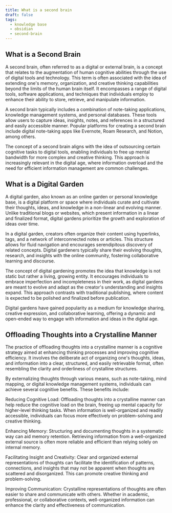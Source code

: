 ```yaml
---
title: What is a second brain
draft: false
tags:
  - knowledge base
  - obsidian
  - second-brain
---
```


## What is a Second Brain

A second brain, often referred to as a digital or external brain, is a concept that relates to the augmentation of human cognitive abilities through the use of digital tools and technology. This term is often associated with the idea of extending one's memory, organization, and creative thinking capabilities beyond the limits of the human brain itself. It encompasses a range of digital tools, software applications, and techniques that individuals employ to enhance their ability to store, retrieve, and manipulate information.

A second brain typically includes a combination of note-taking applications, knowledge management systems, and personal databases. These tools allow users to capture ideas, insights, notes, and references in a structured and easily accessible manner. Popular platforms for creating a second brain include digital note-taking apps like Evernote, Roam Research, and Notion, among others.

The concept of a second brain aligns with the idea of outsourcing certain cognitive tasks to digital tools, enabling individuals to free up mental bandwidth for more complex and creative thinking. This approach is increasingly relevant in the digital age, where information overload and the need for efficient information management are common challenges.

## What is a Digital Garden

A digital garden, also known as an online garden or personal knowledge base, is a digital platform or space where individuals curate and cultivate their thoughts, ideas, and knowledge in a non-linear and evolving manner. Unlike traditional blogs or websites, which present information in a linear and finalized format, digital gardens prioritize the growth and exploration of ideas over time.

In a digital garden, creators often organize their content using hyperlinks, tags, and a network of interconnected notes or articles. This structure allows for fluid navigation and encourages serendipitous discovery of related concepts. Digital gardeners typically share their evolving thoughts, research, and insights with the online community, fostering collaborative learning and discourse.

The concept of digital gardening promotes the idea that knowledge is not static but rather a living, growing entity. It encourages individuals to embrace imperfection and incompleteness in their work, as digital gardens are meant to evolve and adapt as the creator's understanding and insights expand. This approach contrasts with traditional publishing, where content is expected to be polished and finalized before publication.

Digital gardens have gained popularity as a medium for knowledge sharing, creative expression, and collaborative learning, offering a dynamic and open-ended way to engage with information and ideas in the digital age.

## Offloading Thoughts into a Crystalline Manner

The practice of offloading thoughts into a crystalline manner is a cognitive strategy aimed at enhancing thinking processes and improving cognitive efficiency. It involves the deliberate act of organizing one's thoughts, ideas, and information into a clear, structured, and easily retrievable format, often resembling the clarity and orderliness of crystalline structures.

By externalizing thoughts through various means, such as note-taking, mind mapping, or digital knowledge management systems, individuals can achieve several cognitive benefits. These benefits include:

Reducing Cognitive Load: Offloading thoughts into a crystalline manner can help reduce the cognitive load on the brain, freeing up mental capacity for higher-level thinking tasks. When information is well-organized and readily accessible, individuals can focus more effectively on problem-solving and creative thinking.

Enhancing Memory: Structuring and documenting thoughts in a systematic way can aid memory retention. Retrieving information from a well-organized external source is often more reliable and efficient than relying solely on internal memory.

Facilitating Insight and Creativity: Clear and organized external representations of thoughts can facilitate the identification of patterns, connections, and insights that may not be apparent when thoughts are scattered and disorganized. This can promote creative thinking and problem-solving.

Improving Communication: Crystalline representations of thoughts are often easier to share and communicate with others. Whether in academic, professional, or collaborative contexts, well-organized information can enhance the clarity and effectiveness of communication.
